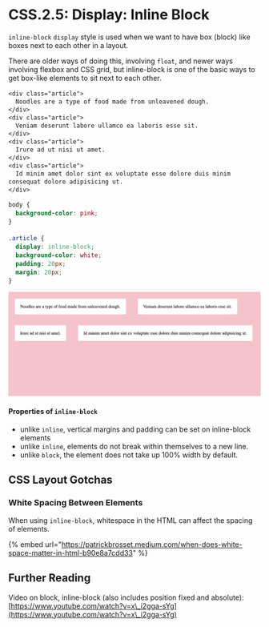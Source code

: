 # CSS.2.5: Display: Inline Block

`inline-block` `display` style is used when we want to have box (block) like boxes next to each other in a layout.

There are older ways of doing this, involving `float`, and newer ways involving flexbox and CSS grid, but inline-block is one of the basic ways to get box-like elements to sit next to each other.

```markup
<div class="article">
  Noodles are a type of food made from unleavened dough.
</div>
<div class="article">
  Veniam deserunt labore ullamco ea laboris esse sit.
</div>
<div class="article">
  Irure ad ut nisi ut amet.
</div>
<div class="article">
  Id minim amet dolor sint ex voluptate esse dolore duis minim consequat dolore adipisicing ut.
</div>
```

```css
body {
  background-color: pink;
}

.article {
  display: inline-block;
  background-color: white;
  padding: 20px;
  margin: 20px;
}
```

![](../../.gitbook/assets/inline-block.png)

#### Properties of `inline-block`

* unlike `inline`, vertical margins and padding can be set on inline-block elements
* unlike `inline`, elements do not break within themselves to a new line.
* unlike `block`, the element does not take up 100% width by default.

## CSS Layout Gotchas

### White Spacing Between Elements

When using `inline-block`, whitespace in the HTML can affect the spacing of elements.

{% embed url="https://patrickbrosset.medium.com/when-does-white-space-matter-in-html-b90e8a7cdd33" %}

## Further Reading

Video on block, inline-block (also includes position fixed and absolute): [https://www.youtube.com/watch?v=x\_i2gga-sYg](https://www.youtube.com/watch?v=x\_i2gga-sYg)
